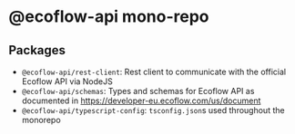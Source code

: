 # @ecoflow-api mono-repo

## Packages

- `@ecoflow-api/rest-client`: Rest client to communicate with the official Ecoflow API via NodeJS
- `@ecoflow-api/schemas`: Types and schemas for Ecoflow API as documented in https://developer-eu.ecoflow.com/us/document
- `@ecoflow-api/typescript-config`: `tsconfig.json`s used throughout the monorepo
